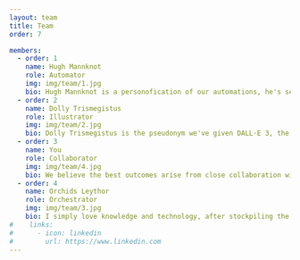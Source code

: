 ```yaml
---
layout: team
title: Team
order: 7

members:
  - order: 1
    name: Hugh Mannknot
    role: Automator
    img: img/team/1.jpg
    bio: Hugh Mannknot is a personofication of our automations, he's serving as a placeholder here until we have flesh and blood humans to feature
  - order: 2
    name: Dolly Trismegistus
    role: Illustrator
    img: img/team/2.jpg
    bio: Dolly Trismegistus is the pseudonym we've given DALL·E 3, the Gen-AI engine behind many of our site's illustrations. Like Hugh, she's also a placeholder, and means of appropriating credit to the source
  - order: 3
    name: You
    role: Collaborator
    img: img/team/4.jpg
    bio: We believe the best outcomes arise from close collaboration with stakeholders, and that's why everyone who works with us is a member of the team for the duration of the project
  - order: 4
    name: Orchids Leythor
    role: Orchestrator
    img: img/team/3.jpg
    bio: I simply love knowledge and technology, after stockpiling the former in persuit of mastering the latter I'm ready to slow down and share the wealth
#    links:
#      - icon: linkedin
#        url: https://www.linkedin.com
---
```

